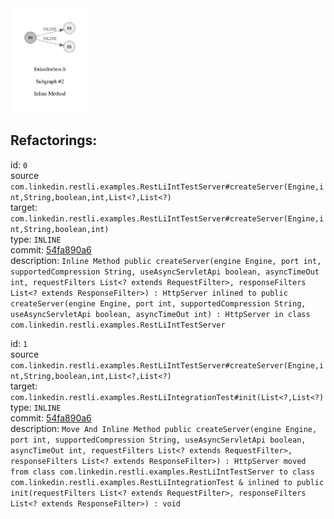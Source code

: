 <img src=subgraph_atomic_2.svg width=25%>

## Refactorings:

id: `0`\
source `com.linkedin.restli.examples.RestLiIntTestServer#createServer(Engine,int,String,boolean,int,List<?,List<?)`\
target: `com.linkedin.restli.examples.RestLiIntTestServer#createServer(Engine,int,String,boolean,int)`\
type: `INLINE`\
commit: [54fa890a6](https://github.com/linkedin/rest.li/commit/54fa890a6af4ccf564fb481d3e1b6ad4d084de9e)\
description: `Inline Method public createServer(engine Engine, port int, supportedCompression String, useAsyncServletApi boolean, asyncTimeOut int, requestFilters List<? extends RequestFilter>, responseFilters List<? extends ResponseFilter>) : HttpServer inlined to public createServer(engine Engine, port int, supportedCompression String, useAsyncServletApi boolean, asyncTimeOut int) : HttpServer in class com.linkedin.restli.examples.RestLiIntTestServer`

id: `1`\
source `com.linkedin.restli.examples.RestLiIntTestServer#createServer(Engine,int,String,boolean,int,List<?,List<?)`\
target: `com.linkedin.restli.examples.RestLiIntegrationTest#init(List<?,List<?)`\
type: `INLINE`\
commit: [54fa890a6](https://github.com/linkedin/rest.li/commit/54fa890a6af4ccf564fb481d3e1b6ad4d084de9e)\
description: `Move And Inline Method public createServer(engine Engine, port int, supportedCompression String, useAsyncServletApi boolean, asyncTimeOut int, requestFilters List<? extends RequestFilter>, responseFilters List<? extends ResponseFilter>) : HttpServer moved from class com.linkedin.restli.examples.RestLiIntTestServer to class com.linkedin.restli.examples.RestLiIntegrationTest & inlined to public init(requestFilters List<? extends RequestFilter>, responseFilters List<? extends ResponseFilter>) : void`

